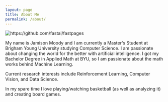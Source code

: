 ```yaml
---
layout: page
title: About Me
permalink: /about/
---
```


![]({{site.baseurl}}/images/brick_wall_img.png "https://github.com/fastai/fastpages")

My name is Jamison Moody and I am currently a Master's Student at Brigham Young University studying Computer Science. I am passionate about changing the world for the better with artificial intelligence. I got my Bachelor Degree in Applied Math at BYU, so I am passionate about the math works behind Machine Learning. 

Current research interests include Reinforcement Learning, Computer Vision, and Data Science.

In my spare time I love playing/watching basketball (as well as analyzing it) and creating board games. 
